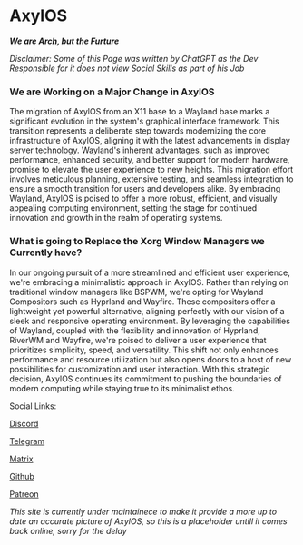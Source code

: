 # AxylOS

***We are Arch, but the Furture***

*Disclaimer: Some of this Page was written by ChatGPT as the Dev Responsible for it does not view Social Skills as part of his Job*

### We are Working on a Major Change in AxylOS

The migration of AxylOS from an X11 base to a Wayland base marks a significant evolution in the system's graphical interface framework. This transition represents a deliberate step towards modernizing the core infrastructure of AxylOS, aligning it with the latest advancements in display server technology. Wayland's inherent advantages, such as improved performance, enhanced security, and better support for modern hardware, promise to elevate the user experience to new heights. This migration effort involves meticulous planning, extensive testing, and seamless integration to ensure a smooth transition for users and developers alike. By embracing Wayland, AxylOS is poised to offer a more robust, efficient, and visually appealing computing environment, setting the stage for continued innovation and growth in the realm of operating systems.

### What is going to Replace the Xorg Window Managers we Currently have?

In our ongoing pursuit of a more streamlined and efficient user experience, we're embracing a minimalistic approach in AxylOS. Rather than relying on traditional window managers like BSPWM, we're opting for Wayland Compositors such as Hyprland and Wayfire. These compositors offer a lightweight yet powerful alternative, aligning perfectly with our vision of a sleek and responsive operating environment. By leveraging the capabilities of Wayland, coupled with the flexibility and innovation of Hyprland, RiverWM and Wayfire, we're poised to deliver a user experience that prioritizes simplicity, speed, and versatility. This shift not only enhances performance and resource utilization but also opens doors to a host of new possibilities for customization and user interaction. With this strategic decision, AxylOS continues its commitment to pushing the boundaries of modern computing while staying true to its minimalist ethos.


Social Links:

[Discord](https://discord.com/invite/NDgK6bvNsC)

[Telegram](https://t.me/axyl_os)

[Matrix](https://matrix.to/#/!aFKIIEAckddgvKUVgo:matrix.org)

[Github](https://github.com/axyl-os/axyl-iso)

[Patreon](https://www.patreon.com/JudgementalCrows)

*This site is currently under maintainece to make it provide a more up to date an accurate picture of AxylOS, so this is a placeholder untill it comes back online, sorry for the delay*
